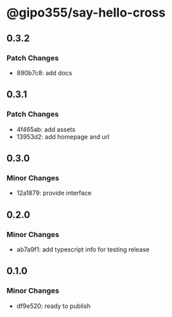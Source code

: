 # @gipo355/say-hello-cross

## 0.3.2

### Patch Changes

- 890b7c8: add docs

## 0.3.1

### Patch Changes

- 4f465ab: add assets
- 13953d2: add homepage and url

## 0.3.0

### Minor Changes

- 12a1879: provide interface

## 0.2.0

### Minor Changes

- ab7a9f1: add typescript info for testing release

## 0.1.0

### Minor Changes

- df9e520: ready to publish
